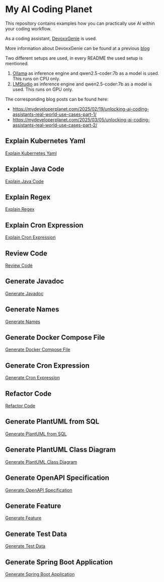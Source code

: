 # My AI Coding Planet

This repository contains examples how you can practically use AI within your coding workflow.

As a coding assistant, [DevoxxGenie](https://github.com/devoxx/DevoxxGenieIDEAPlugin) is used. 

More information about DevoxxGenie can be found at a previous [blog](https://mydeveloperplanet.com/2024/10/08/devoxxgenie-your-ai-assistant-for-idea/)

Two different setups are used, in every README the used setup is mentioned.
1. [Ollama](https://ollama.com/) as inference engine and qwen2.5-coder:7b as a model is used. This runs on CPU only.
2. [LMStudio](https://lmstudio.ai/) as inference engine and qwen2.5-coder:7b as a model is used. This runs on GPU only.

The corresponding blog posts can be found here:
* https://mydeveloperplanet.com/2025/02/19/unlocking-ai-coding-assistants-real-world-use-cases-part-1/
* https://mydeveloperplanet.com/2025/03/05/unlocking-ai-coding-assistants-real-world-use-cases-part-2/

## Explain Kubernetes Yaml

[Explain Kubernetes Yaml](explain-k8s-yaml/README.md)

## Explain Java Code

[Explain Java Code](explain-java-code/README.md)

## Explain Regex

[Explain Regex](explain-regex/README.md)

## Explain Cron Expression

[Explain Cron Expression](explain-cron/README.md)

## Review Code

[Review Code](review-code/README.md)

## Generate Javadoc

[Generate Javadoc](generate-javadoc/README.md)

## Generate Names

[Generate Names](generate-names/README.md)

## Generate Docker Compose File

[Generate Docker Compose File](generate-docker-compose/README.md)

## Generate Cron Expression

[Generate Cron Expression](generate-cron/README.md)

## Refactor Code

[Refactor Code](refactor-code/README.md)

## Generate PlantUML from SQL

[Generate PlantUML from SQL](generate-plantuml-from-sql/README.md)

## Generate PlantUML Class Diagram

[Generate PlantUML Class Diagram](generate-plantuml-class-diagram/README.md)

## Generate OpenAPI Specification

[Generate OpenAPI Specification](generate-openapi-spec/README.md)

## Generate Feature

[Generate Feature](generate-feature/README.md)

## Generate Test Data

[Generate Test Data](generate-test-data/README.md)

## Generate Spring Boot Application

[Generate Spring Boot Application](generate-spring-boot-app/README.md)